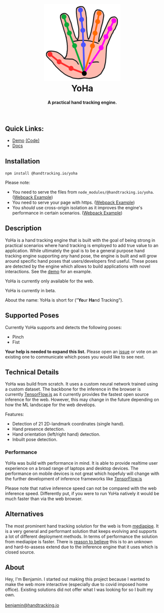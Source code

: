 <h1 align="center">
  <img src="./logo.png" alt="YoHa" height="250px">
  <br>
  YoHa 
  <br>
</h1>
<h4 align="center">A practical hand tracking engine. </h4>
<br>

<h2>
  Quick Links:
</h2>
<ul>
  <li><a href="https://handtracking-io.github.io/yoha">Demo</a> <a href="https://github.com/handtracking-io/yoha/blob/master/src/demos/draw/entry.ts">(Code)</a></li>
  <li><a href="https://github.com/handtracking-io/yoha/tree/master/docs">Docs</a></li>
</ul>

<h2>Installation</h2>

`npm install @handtracking.io/yoha`

Please note:

- You need to serve the files from `node_modules/@handtracking.io/yoha`. (<a href="https://github.com/handtracking-io/yoha/blob/572a9d7612c099c34d1a0830dd5710eaf3adb29c/webpack.config.js#L47">Webpack Example</a>)
- You need to serve your page with https. (<a href="https://github.com/handtracking-io/yoha/blob/572a9d7612c099c34d1a0830dd5710eaf3adb29c/webpack.config.js#L19">Webpack Example</a>)
- You <i>should</i> use cross-origin isolation as it improves the engine's performance in certain scenarios. (<a href="https://github.com/handtracking-io/yoha/blob/572a9d7612c099c34d1a0830dd5710eaf3adb29c/webpack.config.js#L15">Webpack Example</a>)

<h2>Description</h2>

YoHa is a hand tracking engine that is built with the goal of being strong
in practical scenarios where hand tracking is employed to add true value to
an application. While ultimately the goal is to be a general purpose hand
tracking engine supporting <i>any</i> hand pose, the engine is built and will grow
around specific hand poses that users/developers find useful. These poses are detected by the engine which allows
to build applications with novel interactions. See the <a href="https://handtracking-io.github.io/yoha">demo</a>
for an example.

YoHa is currently only available for the web.

YoHa is currently in beta.

About the name: YoHa is short for ("<b>Yo</b>ur <b>Ha</b>nd Tracking").

<h2>Supported Poses</h2>

Currently YoHa supports and detects the following poses:

<ul>
  <li>Pinch</li>
  <li>Fist</li>
</ul>

<b>Your help is needed to expand this list.</b>
Please open an <a href="./issues">issue</a> or vote on an existing one to
communicate which poses you would like to see next.

<h2>Technical Details</h2>

YoHa was build from scratch. It uses a custom neural
network trained using a custom dataset. The backbone for the
inference in the browser is currently <a
target="blank" href="https://github.com/tensorflow/tfjs">TensorFlow.js</a> as
it currently provides the fastest open source inference for the web. However,
this may change in the future depending on how the ML landscape for the web
develops.

Features:
<ul>
  <li>Detection of 21 2D-landmark coordinates (single hand).</li>
  <li>Hand presence detection.</li>
  <li>Hand orientation (left/right hand) detection.</li>
  <li>Inbuilt pose detection.</li>
</ul>

<h3>Performance</h3>

YoHa was build with performance in mind. It is able to provide realtime user
experience on a broad range of laptops and desktop devices. The performance
on mobile devices is not great which hopefuly will change with the further
development of inference frameworks like 
<a target="blank" href="https://github.com/tensorflow/tfjs">TensorFlow.js</a>

Please note that native inference speed can not be compared
with the web inference speed. Differently put, if you were to 
run YoHa natively it would be much faster than via the web
browser.

<h2>Alternatives</h2>

The most prominent hand tracking solution for the web is from <a
target="blank" href="https://github.com/google/mediapipe">mediapipe</a>. It
is a very general and performant solution that keeps evolving and
supports a lot of different deployment methods. In terms of performance the
solution from mediapipe is faster. 
There is <a target="blank" href="https://blog.tensorflow.org/2021/05/high-fidelity-pose-tracking-with-mediapipe-blazepose-and-tfjs.html">reason to believe</a>
this is to an unknown and hard-to-assess extend due to the inference engine that it uses which is closed
source. 

<h2>About</h2>

Hey, I'm Benjamin. I started out making this project because I wanted to make
the web more interactive (especially due to covid imposed home office). Existing
solutions did not offer what I was looking for so I built my own.
<br>
<br>
<a href="mailto:benjamin@handtracking.io">benjamin@handtracking.io</a>

